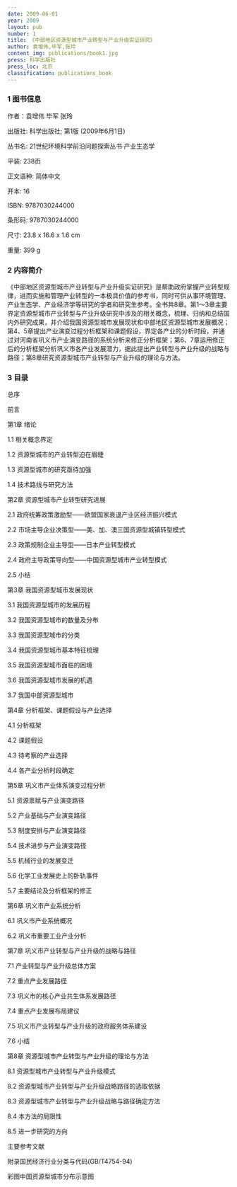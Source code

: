 ```yaml
---
date: 2009-06-01
year: 2009
layout: pub
number: 1
title: 《中部地区资源型城市产业转型与产业升级实证研究》
author: 袁增伟,毕军,张玲
content_img: publications/book1.jpg
press: 科学出版社
press_loc: 北京
classification: publications_book
---
```


### 1 图书信息

作者：袁增伟 毕军 张玲

出版社: 科学出版社; 第1版 (2009年6月1日)

丛书名: 21世纪环境科学前沿问题探索丛书·产业生态学

平装: 238页

正文语种: 简体中文

开本: 16

ISBN: 9787030244000

条形码: 9787030244000

尺寸: 23.8 x 16.6 x 1.6 cm

重量: 399 g

### 2 内容简介

《中部地区资源型城市产业转型与产业升级实证研究》是帮助政府掌握产业转型规律，进而实施和管理产业转型的一本极具价值的参考书，同时可供从事环境管理、产业生态学、产业经济学等研究的学者和研究生参考。全书共8章。第1～3章主要界定资源型城市产业转型与产业升级研究中涉及的相关概念，梳理、归纳和总结国内外研究成果，并介绍我国资源型城市发展现状和中部地区资源型城市发展概况；第4、5章提出产业演变过程分析框架和课题假设，界定各产业的分析时段，并通过对河南省巩义市产业演变路径的系统分析来修正分析框架；第6、7章运用修正后的分析框架分析巩义市各产业发展潜力，据此提出产业转型与产业升级的战略与路径；第8章研究资源型城市产业转型与产业升级的理论与方法。

### 3 目录

总序

前言

第1章 绪论

1.1 相关概念界定

1.2 资源型城市的产业转型迫在眉睫

1.3 资源型城市的研究亟待加强

1.4 技术路线与研究方法

第2章 资源型城市产业转型研究进展

2.1 政府统筹政策激励型——欧盟国家衰退产业区经济振兴模式

2.2 市场主导企业决策型——美、加、澳三国资源型城镇转型模式

2.3 政策规制企业主导型——日本产业转型模式

2.4 政府主导政策导向型——中国资源型城市产业转型模式

2.5 小结

第3章 我国资源型城市发展现状

3.1 我国资源型城市的发展历程

3.2 我国资源型城市的数量及分布

3.3 我国资源型城市的分类

3.4 我国资源型城市基本特征梳理

3.5 我国资源型城市面临的困境

3.6 我国资源型城市发展的机遇

3.7 我国中部资源型城市

第4章 分析框架、课题假设与产业选择

4.1 分析框架

4.2 课题假设

4.3 待考察的产业选择

4.4 各产业分析时段确定

第5章 巩义市产业体系演变过程分析

5.1 资源禀赋与产业演变路径

5.2 产业基础与产业演变路径

5.3 制度安排与产业演变路径

5.4 技术进步与产业演变路径

5.5 机械行业的发展变迁

5.6 化学工业发展史上的卧轨事件

5.7 主要结论及分析框架的修正

第6章 巩义市产业系统分析

6.1 巩义市产业系统概况

6.2 巩义市重要工业产业分析

第7章 巩义市产业转型与产业升级的战略与路径


7.1 产业转型与产业升级总体方案

7.2 重点产业发展路径

7.3 巩义市的核心产业共生体系发展路径

7.4 重点产业发展布局建议

7.5 巩义市产业转型与产业升级的政府服务体系建设

7.6 小结

第8章 资源型城市产业转型与产业升级的理论与方法

8.1 资源型城市产业转型与产业升级模式

8.2 资源型城市产业转型与产业升级战略路径的选取依据

8.3 资源型城市产业转型与产业升级战略与路径确定方法

8.4 本方法的局限性

8.5 进一步研究的方向

主要参考文献

附录国民经济行业分类与代码(GB/T4754-94)

彩图中国资源型城市分布示意图
